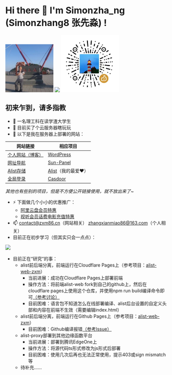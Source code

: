 # Hi there 👋 I'm Simonzha_ng (Simonzhang8 张先淼) !   
<img src="https://raw.githubusercontent.com/Simonzhang8/Simonzhang8/main/image/avatar.jpg" width="150" height="150"  alt="Simonzha_ng" /> <img src="https://github-readme-stats.vercel.app/api?username=Simonzhang8&count_private=true&show_icons=true" /> <img src="https://raw.githubusercontent.com/Simonzhang8/Simonzhang8/main/image/reward.jpg" width="180" height="180" alt="赞赏码" />
## 初来乍到，请多指教
- 🤔 一名理工科在读学渣大学生
- 🌱 目前买了个云服务器瞎玩玩
- 🔭 以下是我在服务器上部署的网站：

| 网站链接 | 相应项目 |
| ------- | ------- |
| <a href="https://www.zxm86.cn/">个人网站（博客）</a> | <a href="https://github.com/WordPress/WordPress">WordPress</a> |
| <a href="https://portal.zxm86.cn/">网址导航</a> | <a href="https://github.com/hslr-s/sun-panel">Sun-Panel</a> |
| <a href="https://al.zxm86.cn/">Alist存储</a> | <a href="https://github.com/alist-org/alist">Alist</a>（我的最爱❤） |
| <a href="https://sso.zxm86.cn/">全局登录</a> | <a href="https://github.com/casdoor/casdoor">Casdoor</a> |

*其他也有些别的项目，但是不方便公开链接使用，就不放出来了~*
- ⚡ 下面做几个小小的优惠推广：
  - <a href="https://www.alipan.com/cpx/member?userCode=MTA0Mjgx/">阿里云盘会员特惠</a>
  - <a href="https://bonus.vip35.cn/">视听会员话费电影充值特惠</a>
- 📫 contact@zxm86.cn（网站相关） zhangxianmiao86@163.com（个人相关）
- 目前正在初步学习（但其实只会一点点）：

<img src="https://skillicons.dev/icons?perline=10&i=windows,cpp,c,python,html,js,php,wordpress,mysql,sqlite,nginx,workers,cloudflare,docker,github,matlab,npm," />

- 目前正在“研究”的事：
  - alist前后端分离，前端运行在Cloudflare Pages上（参考项目：<a href="https://github.com/Simonzhang8/alist-web-zxm/">alist-web-zxm</a>）
    - 当前进展：成功在Cloudflare Pages上部署前端
    - 操作方法：将前端alist-web fork到自己的github上，然后在cloudflare pages上使用这个仓库，并使用npm run build编译命令即可<a href="https://github.com/alist-org/alist/discussions/6680#discussioncomment-9942683">（参考讨论）</a>
    - 目前困难：语言包不知道怎么在线部署编译、alist后台设置的自定义头部和内容在前端不生效（需要编辑index.html）
  - alist前后端分离，前端运行在Github Pages上（参考项目：<a href="https://github.com/Simonzhang8/alist-web-zxm/">alist-web-zxm</a>）
    - 目前困难：Github编译报错<a href="https://github.com/alist-org/alist/issues/6730">（参考Issue）</a>
  - alist-proxy部署到其他边缘函数平台
    - 当前进展：部署到腾讯EdgeOne上
    - 操作方法：将源代码ts形式修改为js形式后部署
    - 目前困难：使用几次后再也无法正常使用，提示403或sign mismatch等
  - 待补充……
<!--
Here are some ideas to get you started:

- 🔭 I’m currently working on ...
- 🌱 I’m currently learning ...
- 👯 I’m looking to collaborate on ...
- 🤔 I’m looking for help with ...
- 💬 Ask me about ...
- 📫 How to reach me: ...
- 😄 Pronouns: ...
- ⚡ Fun fact: ...
-->
